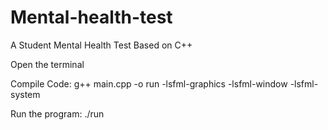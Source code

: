 # Mental-health-test
A Student Mental Health Test Based on C++

Open the terminal

Compile Code: g++ main.cpp -o run -lsfml-graphics -lsfml-window -lsfml-system

Run the program: ./run
